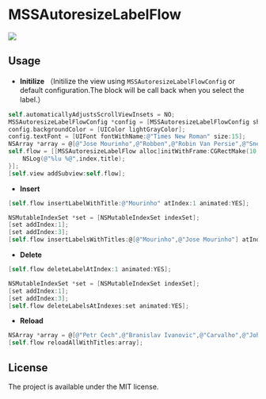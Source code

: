 # MSSAutoresizeLabelFlow 
![](https://raw.githubusercontent.com/immrss/MSSAutoresizeLabelFlow/master/Demo/MyDemo.gif)

## Usage
* **Initilize** （Initilize the view using `MSSAutoresizeLabelFlowConfig` or default configuration.The block will be call back when you select the label.）
```objective-c
self.automaticallyAdjustsScrollViewInsets = NO;
MSSAutoresizeLabelFlowConfig *config = [MSSAutoresizeLabelFlowConfig shareConfig];
config.backgroundColor = [UIColor lightGrayColor];
config.textFont = [UIFont fontWithName:@"Times New Roman" size:15];
NSArray *array = @[@"Jose Mourinho",@"Robben",@"Robin Van Persie",@"Sneijder",@"Didier Drogba",@"Frank Lampard",@"Terry"];
self.flow = [[MSSAutoresizeLabelFlow alloc]initWithFrame:CGRectMake(10, 100, [UIScreen mainScreen].bounds.size.width-20, 0) titles:array selectedHandler:^(NSUInteger index, NSString *title) {
    NSLog(@"%lu %@",index,title);
}];
[self.view addSubview:self.flow]; 
```
* **Insert**
```objective-c
[self.flow insertLabelWithTitle:@"Mourinho" atIndex:1 animated:YES];
```
```objective-c
NSMutableIndexSet *set = [NSMutableIndexSet indexSet];
[set addIndex:1];
[set addIndex:3];
[self.flow insertLabelsWithTitles:@[@"Mourinho",@"Jose Mourinho"] atIndexes:set animated:YES];
```
* **Delete**
```objective-c
[self.flow deleteLabelAtIndex:1 animated:YES];
```
```objective-c
NSMutableIndexSet *set = [NSMutableIndexSet indexSet];
[set addIndex:1];
[set addIndex:3];
[self.flow deleteLabelsAtIndexes:set animated:YES];
```
* **Reload**
```objective-c
NSArray *array = @[@"Petr Cech",@"Branislav Ivanovic",@"Carvalho",@"John Terry",@"Ashly Cole",@"Michael Essien",@"Frank Lampard",@"Michael Ballack",@"Joe Cole",@"Florent Malouda",@"Didier Drogba"];
[self.flow reloadAllWithTitles:array];
```
## License
The project is available under the MIT license.

